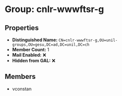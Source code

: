 # Group: cnlr-wwwftsr-g

## Properties

- **Distinguished Name:** `CN=cnlr-wwwftsr-g,OU=unil-groups,OU=gesu,DC=ad,DC=unil,DC=ch`
- **Member Count:** 1
- **Mail Enabled:** ❌
- **Hidden from GAL:** ❌

## Members

- vconstan
